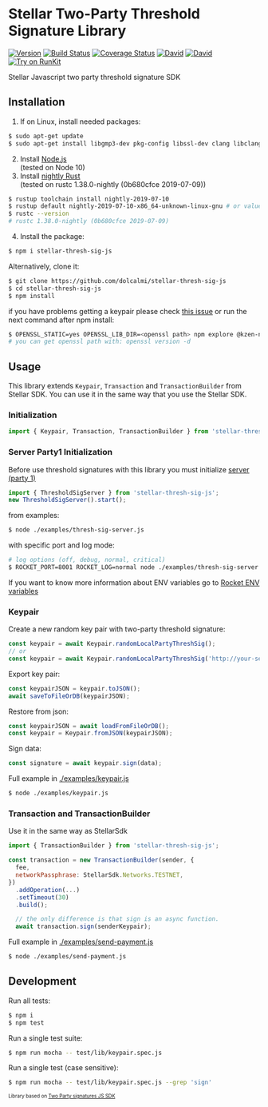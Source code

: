 # Stellar Two-Party Threshold Signature Library
[![Version](https://img.shields.io/npm/v/stellar-thresh-sig.svg)](https://www.npmjs.org/package/stellar-thresh-sig)
[![Build Status](https://api.travis-ci.org/dolcalmi/stellar-thresh-sig-js.svg?branch=master)](https://travis-ci.org/dolcalmi/stellar-thresh-sig-js)
[![Coverage Status](https://coveralls.io/repos/github/dolcalmi/stellar-thresh-sig-js/badge.svg?branch=master)](https://coveralls.io/github/dolcalmi/stellar-thresh-sig-js?branch=master)
[![David](https://img.shields.io/david/dolcalmi/stellar-thresh-sig-js.svg)](https://david-dm.org/dolcalmi/stellar-thresh-sig-js)
[![David](https://img.shields.io/david/dev/dolcalmi/stellar-thresh-sig-js.svg)](https://david-dm.org/dolcalmi/stellar-thresh-sig-js?type=dev)
[![Try on RunKit](https://badge.runkitcdn.com/stellar-thresh-sig-js.svg)](https://runkit.com/npm/stellar-thresh-sig)

Stellar Javascript two party threshold signature SDK

## Installation

1. If on Linux, install needed packages:
```sh
$ sudo apt-get update
$ sudo apt-get install libgmp3-dev pkg-config libssl-dev clang libclang-dev
```
2. Install [Node.js](https://nodejs.org/en/download/)<br>
(tested on Node 10)
3. Install [nightly Rust](https://github.com/rust-lang/rustup.rs#installation)<br>
(tested on rustc 1.38.0-nightly (0b680cfce 2019-07-09))

```bash
$ rustup toolchain install nightly-2019-07-10
$ rustup default nightly-2019-07-10-x86_64-unknown-linux-gnu # or value from `rustup show` command
$ rustc --version
# rustc 1.38.0-nightly (0b680cfce 2019-07-09)
```
4. Install the package:
```bash
$ npm i stellar-thresh-sig-js
```
Alternatively, clone it:
```bash
$ git clone https://github.com/dolcalmi/stellar-thresh-sig-js
$ cd stellar-thresh-sig-js
$ npm install
```
if you have problems getting a keypair please check [this issue](https://github.com/KZen-networks/thresh-sig-js/issues/18) or run the next command after npm install:
```bash
$ OPENSSL_STATIC=yes OPENSSL_LIB_DIR=<openssl path> npm explore @kzen-networks/thresh-sig -- npm run build-rust
# you can get openssl path with: openssl version -d
```

## Usage

This library extends `Keypair`, `Transaction` and `TransactionBuilder` from Stellar SDK.
You can use it in the same way that you use the Stellar SDK.

### Initialization

``` js
import { Keypair, Transaction, TransactionBuilder } from 'stellar-thresh-sig-js';
```
### Server Party1 Initialization

Before use threshold signatures with this library you must initialize [server (party 1)](https://github.com/KZen-networks/thresh-sig-js)

``` js
import { ThresholdSigServer } from 'stellar-thresh-sig-js';
new ThresholdSigServer().start();
```
from examples:
```bash
$ node ./examples/thresh-sig-server.js
```
with specific port and log mode:
```bash
# log options (off, debug, normal, critical)
$ ROCKET_PORT=8001 ROCKET_LOG=normal node ./examples/thresh-sig-server.js
```

If you want to know more information about ENV variables go to [Rocket ENV variables](https://rocket.rs/v0.4/guide/configuration/#environment-variables)

### Keypair

Create a new random key pair with two-party threshold signature:

``` js
const keypair = await Keypair.randomLocalPartyThreshSig();
// or
const keypair = await Keypair.randomLocalPartyThreshSig('http://your-server.com:8000');
```

Export key pair:
``` js
const keypairJSON = keypair.toJSON();
await saveToFileOrDB(keypairJSON);
```

Restore from json:
``` js
const keypairJSON = await loadFromFileOrDB();
const keypair = Keypair.fromJSON(keypairJSON);
```

Sign data:
``` js
const signature = await keypair.sign(data);
```
Full example in [./examples/keypair.js](examples/keypair.js)
```bash
$ node ./examples/keypair.js
```


### Transaction and TransactionBuilder

Use it in the same way as StellarSdk

``` js
import { TransactionBuilder } from 'stellar-thresh-sig-js';

const transaction = new TransactionBuilder(sender, {
  fee,
  networkPassphrase: StellarSdk.Networks.TESTNET,
})
  .addOperation(...)
  .setTimeout(30)
  .build();

  // the only difference is that sign is an async function.
  await transaction.sign(senderKeypair);
```
Full example in [./examples/send-payment.js](examples/send-payment.js)
```bash
$ node ./examples/send-payment.js
```

## Development

Run all tests:

```bash
$ npm i
$ npm test
```

Run a single test suite:

```bash
$ npm run mocha -- test/lib/keypair.spec.js
```

Run a single test (case sensitive):

```bash
$ npm run mocha -- test/lib/keypair.spec.js --grep 'sign'
```
<sub><sup>Library based on [Two Party signatures JS SDK](https://github.com/KZen-networks/thresh-sig-js)</sup></sub>

